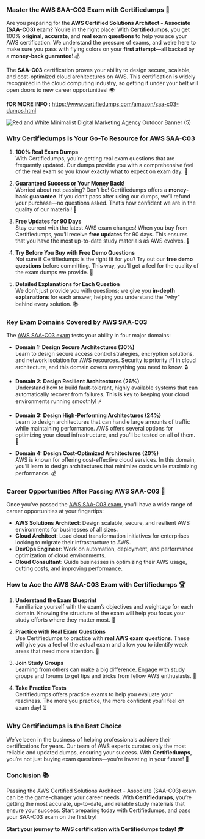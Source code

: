 ### Master the AWS SAA-C03 Exam with Certifiedumps 🚀

Are you preparing for the **AWS Certified Solutions Architect - Associate (SAA-C03)** exam? You’re in the right place! With **Certifiedumps**, you get 100% **original**, **accurate**, and **real exam questions** to help you ace your AWS certification. We understand the pressure of exams, and we’re here to make sure you pass with flying colors on your **first attempt**—all backed by a **money-back guarantee**! 💰

The **SAA-C03** certification proves your ability to design secure, scalable, and cost-optimized cloud architectures on AWS. This certification is widely recognized in the cloud computing industry, so getting it under your belt will open doors to new career opportunities! 🌍

**fOR MORE INFO :** https://www.certifiedumps.com/amazon/saa-c03-dumps.html

![Red and White Minimalist Digital Marketing Agency Outdoor Banner (5)](https://github.com/user-attachments/assets/b2f520d8-5720-42da-8afe-80bb51136ddb)

### Why Certifiedumps is Your Go-To Resource for AWS SAA-C03

1. **100% Real Exam Dumps**  
   With Certifiedumps, you’re getting real exam questions that are frequently updated. Our dumps provide you with a comprehensive feel of the real exam so you know exactly what to expect on exam day. 📝

2. **Guaranteed Success or Your Money Back!**  
   Worried about not passing? Don’t be! Certifiedumps offers a **money-back guarantee**. If you don’t pass after using our dumps, we’ll refund your purchase—no questions asked. That’s how confident we are in the quality of our material! 💯

3. **Free Updates for 90 Days**  
   Stay current with the latest AWS exam changes! When you buy from Certifiedumps, you’ll receive **free updates** for 90 days. This ensures that you have the most up-to-date study materials as AWS evolves. 📅

4. **Try Before You Buy with Free Demo Questions**  
   Not sure if Certifiedumps is the right fit for you? Try out our **free demo questions** before committing. This way, you’ll get a feel for the quality of the exam dumps we provide. 🎯

5. **Detailed Explanations for Each Question**  
   We don’t just provide you with questions; we give you **in-depth explanations** for each answer, helping you understand the "why" behind every solution. 📚

### Key Exam Domains Covered by AWS SAA-C03

The [AWS SAA-C03 exam](https://www.certifiedumps.com/amazon/saa-c03-dumps.html) tests your ability in four major domains:

- **Domain 1: Design Secure Architectures (30%)**  
   Learn to design secure access control strategies, encryption solutions, and network isolation for AWS resources. Security is priority #1 in cloud architecture, and this domain covers everything you need to know. 🔒

- **Domain 2: Design Resilient Architectures (26%)**  
   Understand how to build fault-tolerant, highly available systems that can automatically recover from failures. This is key to keeping your cloud environments running smoothly! ⚡

- **Domain 3: Design High-Performing Architectures (24%)**  
   Learn to design architectures that can handle large amounts of traffic while maintaining performance. AWS offers several options for optimizing your cloud infrastructure, and you’ll be tested on all of them. 🚀

- **Domain 4: Design Cost-Optimized Architectures (20%)**  
   AWS is known for offering cost-effective cloud services. In this domain, you’ll learn to design architectures that minimize costs while maximizing performance. 💰

### Career Opportunities After Passing AWS SAA-C03 💼

Once you’ve passed the [AWS SAA-C03 exam](https://www.certifiedumps.com/amazon/saa-c03-dumps.html), you’ll have a wide range of career opportunities at your fingertips:

- **AWS Solutions Architect**: Design scalable, secure, and resilient AWS environments for businesses of all sizes.
- **Cloud Architect**: Lead cloud transformation initiatives for enterprises looking to migrate their infrastructure to AWS.
- **DevOps Engineer**: Work on automation, deployment, and performance optimization of cloud environments.
- **Cloud Consultant**: Guide businesses in optimizing their AWS usage, cutting costs, and improving performance.

### How to Ace the AWS SAA-C03 Exam with Certifiedumps 🏆

1. **Understand the Exam Blueprint**  
   Familiarize yourself with the exam’s objectives and weightage for each domain. Knowing the structure of the exam will help you focus your study efforts where they matter most. 📖

2. **Practice with Real Exam Questions**  
   Use Certifiedumps to practice with **real AWS exam questions**. These will give you a feel of the actual exam and allow you to identify weak areas that need more attention. 🧠

3. **Join Study Groups**  
   Learning from others can make a big difference. Engage with study groups and forums to get tips and tricks from fellow AWS enthusiasts. 🤝

4. **Take Practice Tests**  
   Certifiedumps offers practice exams to help you evaluate your readiness. The more you practice, the more confident you’ll feel on exam day! ⏳

### Why Certifiedumps is the Best Choice

We’ve been in the business of helping professionals achieve their certifications for years. Our team of AWS experts curates only the most reliable and updated dumps, ensuring your success. With **Certifiedumps**, you’re not just buying exam questions—you’re investing in your future! 🌟

### Conclusion 📚

Passing the AWS Certified Solutions Architect - Associate (SAA-C03) exam can be the game-changer your career needs. With **Certifiedumps**, you’re getting the most accurate, up-to-date, and reliable study materials that ensure your success. Start preparing today with Certifiedumps, and pass your SAA-C03 exam on the first try!

**Start your journey to AWS certification with Certifiedumps today!** 🎓
